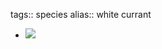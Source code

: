 tags:: species
alias:: white currant

- ![](https://peach-geographical-bat-397.mypinata.cloud/ipfs/QmSNxffAPHQVzpv654eAB1Y4PtsLVW2SRH7MTrDqhN5rxB)